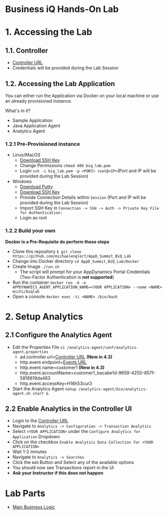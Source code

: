 Business iQ Hands-On Lab
======
# 1. Accessing the Lab
## 1.1. Controller
* [Controller URL]
* Credentials will be provided during the Lab Session

## 1.2. Accessing the Lab Application

You can either run the Application via Docker on your local machine or use an already provisioned instance.

What's in it?
* Sample Application
* Java Application Agent
* Analytics Agent

### 1.2.1 Pre-Provisioned instance

* Linux/MacOS
  * [Download SSH Key](biq_lab.pem)
  * Change Permissions ```chmod 400 biq_lab.pem```
  * Login ```ssh -i biq_lab.pem -p <PORT> root@<IP>```(Port and IP will be provided during the Lab Session)
* Windows
  * [Download Putty](http://www.putty.org/)
  * [Download SSH Key](biq_lab.ppk)
  * Provide Connection Details within  ```Session``` (Port and IP will be provided during the Lab Session)
  * Import SSH Key in ```Connection -> SSH -> Auth -> Private Key File for Authentication:```
  * Login as root

### 1.2.2 Build your own

**Docker is a Pre-Requisite do perform these steps**

* Clone this repository ```$ git clone https://github.com/michaelenglert/AppD_Summit_BiQ_Lab```
* Change into Docker directory ```cd AppD_Summit_BiQ_Lab/Docker```
* Create Image ```./run.sh```
  * The script will prompt for your AppDynamics Portal Credentials (Two-Factor Authentication is **not supported**)
* Run the container ```docker run -d -e APPDYNAMICS_AGENT_APPLICATION_NAME=<YOUR APPLICATION> --name <NAME> michi/biqlab```
* Open a console ```docker exec -ti <NAME> /bin/bash```

# 2. Setup Analytics

## 2.1 Configure the Analytics Agent

* Edit the Properties File ```vi /analytics-agent/conf/analytics-agent.properties```
  * ad.controller.url=[Controller URL] **(New in 4.3)**
  * http.event.endpoint=[Events URL]
  * http.event.name=customer1 **(New in 4.3)**
  * http.event.accountName=customer1_bacabe1d-9659-4250-857f-5818619da483
  * http.event.accessKey=H16h53cur3
* Start the Analytics Agent ```nohup /analytics-agent/bin/analytics-agent.sh start &```

## 2.2 Enable Analytics in the Controller UI

* Login to the [Controller URL]
* Navigate to ```Analytics -> Configuration -> Transaction Analytics```
* Select ```<YOUR APPLICATION>``` under the ```Configure Analytics for Application``` Dropdown
* Click on the checkbox ```Enable Analytics Data Collection for <YOUR APPLICATION>```
* Wait 1-2 minutes
* Navigate to ```Analytics -> Searches```
* Click the ```Add``` Button and Select any of the available options
* You should now see Transactions report in the UI
* **Ask your Instructor if this does not happen**

# Lab Parts

* [Main Business Logic](/com/appdynamics/eCommerceThread.java)

[controller url]: https://appd-ga.appd.duckdns.org
[events url]: https://events.appd.duckdns.org
